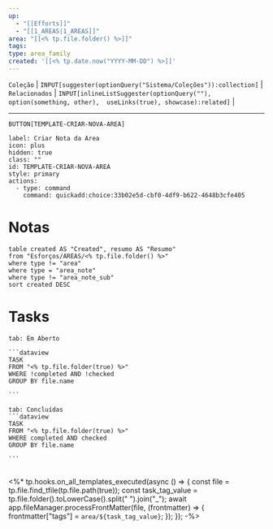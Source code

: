 ```yaml
---
up:
  - "[[Efforts]]"
  - "[[1_AREAS|1_AREAS]]"
area: "[[<% tp.file.folder() %>]]"
tags:
type: area_family
created: '[[<% tp.date.now("YYYY-MM-DD") %>]]'
---
```

 `Coleção` | `INPUT[suggester(optionQuery("Sistema/Coleções")):collection]`   | `Relacionados` | `INPUT[inlineListSuggester(optionQuery(""), option(something, other),  useLinks(true), showcase):related]`  |

---

`BUTTON[TEMPLATE-CRIAR-NOVA-AREA]` 

```meta-bind-button
label: Criar Nota da Area
icon: plus
hidden: true
class: ""
id: TEMPLATE-CRIAR-NOVA-AREA
style: primary
actions:
  - type: command
    command: quickadd:choice:33b02e5d-cbf0-4df9-b622-4648b3cfe405
```
#  Notas

```dataview
table created AS "Created", resumo AS "Resumo"
from "Esforços/AREAS/<% tp.file.folder() %>"
where type != "area"
where type = "area_note"
where type != "area_note_sub"
sort created DESC
```



# Tasks  
````tabs
tab: Em Aberto

```dataview
TASK
FROM "<% tp.file.folder(true) %>"
WHERE !completed AND !checked
GROUP BY file.name

```

tab: Concluídas 
```dataview
TASK
FROM "<% tp.file.folder(true) %>"
WHERE completed AND checked
GROUP BY file.name

```


````



<%* tp.hooks.on_all_templates_executed(async () => { 
    const file = tp.file.find_tfile(tp.file.path(true)); 
    const task_tag_value = tp.file.folder().toLowerCase().split(" ").join("_");
    await app.fileManager.processFrontMatter(file, (frontmatter) => { 
        frontmatter["tags"] = `area/${task_tag_value}`; 
    }); 
}); -%>